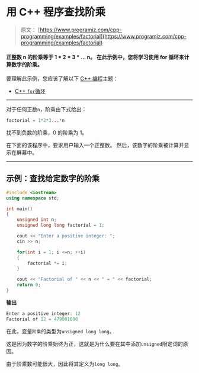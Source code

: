 # 用 C++ 程序查找阶乘

> 原文： [https://www.programiz.com/cpp-programming/examples/factorial](https://www.programiz.com/cpp-programming/examples/factorial)

#### 正整数 n 的阶乘等于 1 * 2 * 3 * ... n。 在此示例中，您将学习使用 for 循环来计算数字的阶乘。

要理解此示例，您应该了解以下 [C++ 编程](/cpp-programming "C++ tutorial")主题：

*   [C++ `for`循环](/cpp-programming/for-loop) 

* * *

对于任何正数`n`，阶乘由下式给出：

```cpp
factorial = 1*2*3...*n
```

找不到负数的阶乘，0 的阶乘为 1。

在下面的该程序中，要求用户输入一个正整数。 然后，该数字的阶乘被计算并显​​示在屏幕中。

* * *

## 示例：查找给定数字的阶乘

```cpp
#include <iostream>
using namespace std;

int main()
{
    unsigned int n;
    unsigned long long factorial = 1;

    cout << "Enter a positive integer: ";
    cin >> n;

    for(int i = 1; i <=n; ++i)
    {
        factorial *= i;
    }

    cout << "Factorial of " << n << " = " << factorial;    
    return 0;
}
```

**输出**

```cpp
Enter a positive integer: 12
Factorial of 12 = 479001600
```

在此，变量`阶乘`的类型为`unsigned long long`。

这是因为数字的阶乘始终为正，这就是为什么要在其中添加`unsigned`限定词的原因。

由于阶乘数可能很大，因此将其定义为`long long`。